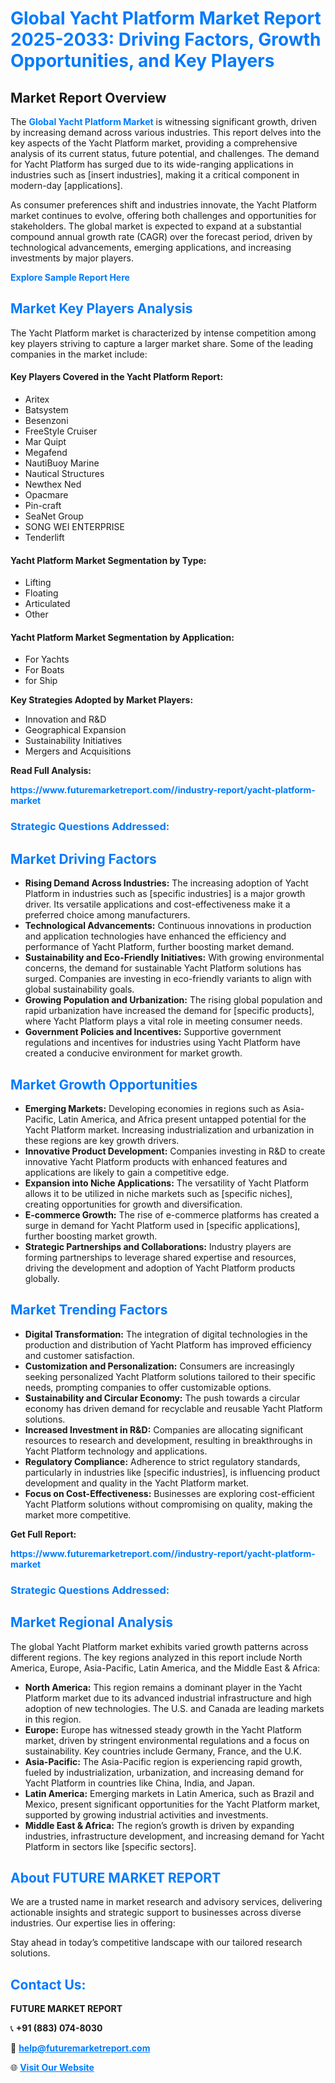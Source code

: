 <h1 style="color: #007BFF;">Global Yacht Platform Market Report 2025-2033: Driving Factors, Growth Opportunities, and Key Players</h1>

<section id="overview">
<h2>Market Report Overview</h2>
<p>The <a href="https://www.futuremarketreport.com//industry-report/yacht-platform-market" style="color: #007BFF; text-decoration: none;"><strong>Global Yacht Platform Market</strong></a> is witnessing significant growth, driven by increasing demand across various industries. This report delves into the key aspects of the Yacht Platform market, providing a comprehensive analysis of its current status, future potential, and challenges. The demand for Yacht Platform has surged due to its wide-ranging applications in industries such as [insert industries], making it a critical component in modern-day [applications].</p>
<p>As consumer preferences shift and industries innovate, the Yacht Platform market continues to evolve, offering both challenges and opportunities for stakeholders. The global market is expected to expand at a substantial compound annual growth rate (CAGR) over the forecast period, driven by technological advancements, emerging applications, and increasing investments by major players.</p>
</section>

<section id="overview">
<p><a href="https://www.futuremarketreport.com//request-sample/reportId=48507" style="color: #007BFF; text-decoration: none;"><strong>Explore Sample Report Here</strong></a></p>
</section>

<section id="key-players">
<h2 style="color: #007BFF;">Market Key Players Analysis</h2>
<p>The Yacht Platform market is characterized by intense competition among key players striving to capture a larger market share. Some of the leading companies in the market include:</p>
<h4>Key Players Covered in the Yacht Platform Report:</h4>
<ul><li>Aritex</li><li>Batsystem</li><li>Besenzoni</li><li>FreeStyle Cruiser</li><li>Mar Quipt</li><li>Megafend</li><li>NautiBuoy Marine</li><li>Nautical Structures</li><li>Newthex Ned</li><li>Opacmare</li><li>Pin-craft</li><li>SeaNet Group</li><li>SONG WEI ENTERPRISE</li><li>Tenderlift</li></ul>
<h4>Yacht Platform Market Segmentation by Type:</h4>
<ul><li>Lifting</li><li>Floating</li><li>Articulated</li><li>Other</li></ul>

<h4>Yacht Platform Market Segmentation by Application:</h4>
<ul><li>For Yachts</li><li>For Boats</li><li>for Ship</li></ul>
<p><strong>Key Strategies Adopted by Market Players:</strong></p>
<ul>
<li>Innovation and R&D</li>
<li>Geographical Expansion</li>
<li>Sustainability Initiatives</li>
<li>Mergers and Acquisitions</li>
</ul>
</section>

<section>
<p><strong>Read Full Analysis: </strong></p><a href="https://www.futuremarketreport.com//industry-report/yacht-platform-market" style="color: #007BFF; text-decoration: none;"><strong>https://www.futuremarketreport.com//industry-report/yacht-platform-market</strong></a>
<h3 style="color: #007BFF;">Strategic Questions Addressed:</h3>
</section>

<section id="driving-factors">
<h2 style="color: #007BFF;">Market Driving Factors</h2>
<ul>
<li><strong>Rising Demand Across Industries:</strong> The increasing adoption of Yacht Platform in industries such as [specific industries] is a major growth driver. Its versatile applications and cost-effectiveness make it a preferred choice among manufacturers.</li>
<li><strong>Technological Advancements:</strong> Continuous innovations in production and application technologies have enhanced the efficiency and performance of Yacht Platform, further boosting market demand.</li>
<li><strong>Sustainability and Eco-Friendly Initiatives:</strong> With growing environmental concerns, the demand for sustainable Yacht Platform solutions has surged. Companies are investing in eco-friendly variants to align with global sustainability goals.</li>
<li><strong>Growing Population and Urbanization:</strong> The rising global population and rapid urbanization have increased the demand for [specific products], where Yacht Platform plays a vital role in meeting consumer needs.</li>
<li><strong>Government Policies and Incentives:</strong> Supportive government regulations and incentives for industries using Yacht Platform have created a conducive environment for market growth.</li>
</ul>
</section>

<section id="growth-opportunities">
<h2 style="color: #007BFF;">Market Growth Opportunities</h2>
<ul>
<li><strong>Emerging Markets:</strong> Developing economies in regions such as Asia-Pacific, Latin America, and Africa present untapped potential for the Yacht Platform market. Increasing industrialization and urbanization in these regions are key growth drivers.</li>
<li><strong>Innovative Product Development:</strong> Companies investing in R&D to create innovative Yacht Platform products with enhanced features and applications are likely to gain a competitive edge.</li>
<li><strong>Expansion into Niche Applications:</strong> The versatility of Yacht Platform allows it to be utilized in niche markets such as [specific niches], creating opportunities for growth and diversification.</li>
<li><strong>E-commerce Growth:</strong> The rise of e-commerce platforms has created a surge in demand for Yacht Platform used in [specific applications], further boosting market growth.</li>
<li><strong>Strategic Partnerships and Collaborations:</strong> Industry players are forming partnerships to leverage shared expertise and resources, driving the development and adoption of Yacht Platform products globally.</li>
</ul>
</section>

<section id="trending-factors">
<h2 style="color: #007BFF;">Market Trending Factors</h2>
<ul>
<li><strong>Digital Transformation:</strong> The integration of digital technologies in the production and distribution of Yacht Platform has improved efficiency and customer satisfaction.</li>
<li><strong>Customization and Personalization:</strong> Consumers are increasingly seeking personalized Yacht Platform solutions tailored to their specific needs, prompting companies to offer customizable options.</li>
<li><strong>Sustainability and Circular Economy:</strong> The push towards a circular economy has driven demand for recyclable and reusable Yacht Platform solutions.</li>
<li><strong>Increased Investment in R&D:</strong> Companies are allocating significant resources to research and development, resulting in breakthroughs in Yacht Platform technology and applications.</li>
<li><strong>Regulatory Compliance:</strong> Adherence to strict regulatory standards, particularly in industries like [specific industries], is influencing product development and quality in the Yacht Platform market.</li>
<li><strong>Focus on Cost-Effectiveness:</strong> Businesses are exploring cost-efficient Yacht Platform solutions without compromising on quality, making the market more competitive.</li>
</ul>
</section>

<section>
<p><strong>Get Full Report: </strong></p><a href="https://www.futuremarketreport.com//industry-report/yacht-platform-market" style="color: #007BFF; text-decoration: none;"><strong>https://www.futuremarketreport.com//industry-report/yacht-platform-market</strong></a>
<h3 style="color: #007BFF;">Strategic Questions Addressed:</h3>
</section>


<section id="regional-analysis">
<h2 style="color: #007BFF;">Market Regional Analysis</h2>
<p>The global Yacht Platform market exhibits varied growth patterns across different regions. The key regions analyzed in this report include North America, Europe, Asia-Pacific, Latin America, and the Middle East & Africa:</p>
<ul>
<li><strong>North America:</strong> This region remains a dominant player in the Yacht Platform market due to its advanced industrial infrastructure and high adoption of new technologies. The U.S. and Canada are leading markets in this region.</li>
<li><strong>Europe:</strong> Europe has witnessed steady growth in the Yacht Platform market, driven by stringent environmental regulations and a focus on sustainability. Key countries include Germany, France, and the U.K.</li>
<li><strong>Asia-Pacific:</strong> The Asia-Pacific region is experiencing rapid growth, fueled by industrialization, urbanization, and increasing demand for Yacht Platform in countries like China, India, and Japan.</li>
<li><strong>Latin America:</strong> Emerging markets in Latin America, such as Brazil and Mexico, present significant opportunities for the Yacht Platform market, supported by growing industrial activities and investments.</li>
<li><strong>Middle East & Africa:</strong> The region’s growth is driven by expanding industries, infrastructure development, and increasing demand for Yacht Platform in sectors like [specific sectors].</li>
</ul>
</section>

<footer>
<h2 style="color: #007BFF;">About FUTURE MARKET REPORT</h2>
<p>We are a trusted name in market research and advisory services, delivering actionable insights and strategic support to businesses across diverse industries. Our expertise lies in offering:</p>

<p>Stay ahead in today’s competitive landscape with our tailored research solutions.</p>

<h2 style="color: #007BFF;">Contact Us:</h2>
<p><strong>FUTURE MARKET REPORT</strong></p>
<p>📞 <strong>+91 (883) 074-8030</strong></p>
<p>📧 <strong><a href="mailto:help@futuremarketreport.com" style="color: #007BFF;">help@futuremarketreport.com</a></strong></p>
<p>🌐 <strong><a href="https://www.futuremarketreport.com/" style="color: #007BFF;">Visit Our Website</a></strong></p>
</footer>